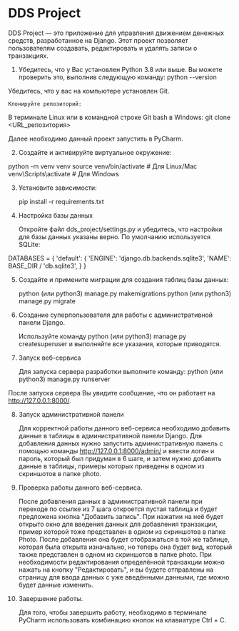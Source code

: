 # DDS Project

DDS Project — это приложение для управления движением денежных средств, разработанное на Django. Этот проект позволяет 
пользователям создавать, редактировать и удалять записи о транзакциях.

1. Убедитесь, что у Вас установлен Python 3.8 или выше. Вы можете проверить это, выполнив следующую команду:
   python --version

Убедитесь, что у вас на компьютере установлен Git.

    Клонируйте репозиторий:
В терминале Linux или в командной строке Git bash в Windows:
git clone <URL_репозитория>

Далее необходимо данный проект запустить в PyCharm.

2. Создайте и активируйте виртуальное окружение:

python -m venv venv
source venv/bin/activate  # Для Linux/Mac
venv\Scripts\activate  # Для Windows

3. Установите зависимости:

    pip install -r requirements.txt


4. Настройка базы данных

    Откройте файл dds_project/settings.py и убедитесь, что настройки для базы данных указаны верно. По умолчанию 
используется SQLite:

DATABASES = {
    'default': {
        'ENGINE': 'django.db.backends.sqlite3',
        'NAME': BASE_DIR / 'db.sqlite3',
    }
}

5. Создайте и примените миграции для создания таблиц базы данных:

    python (или python3) manage.py makemigrations
    python (или python3) manage.py migrate

6. Создание суперпользователя для работы с административной панели Django.

    Используйте команду python (или python3) manage.py createsuperuser и выполняйте все указания, которые приводятся.

7. Запуск веб-сервиса

    Для запуска сервера разработки выполните команду:
    python (или python3) manage.py runserver

После запуска сервера Вы увидите сообщение, что он работает на http://127.0.0.1:8000/.

8. Запуск административной панели

    Для корректной работы данного веб-сервиса необходимо добавить данные в таблицы в административной панели Django. 
Для добавления данных нужно запустить административную панель с помощью команды http://127.0.0.1:8000/admin/ и ввести 
логин и пароль, который был придуман в 6 шаге, и затем нужно добавить данные в таблицы, примеры которых приведены 
в одном из скриншотов в папке photo.

9. Проверка работы данного веб-сервиса.

    После добавления данных в административной панели при переходе по ссылке из 7 шага откроется пустая таблица и будет
предложена кнопка "Добавить запись". При нажатии на неё будет открыто окно для введения данных для добавления 
транзакции, пример которой тоже представлен в одном из скриншотов в папке Photo. После добавления она будет отображаться
в той же таблице, которая была открыта изначально, но теперь она будет вид, который также представлен в одном из 
скриншотов в папке photo. При необходимости редактирования определённой транзакции можно нажать на кнопку "Редактировать",
и вы будете отправлены на страницу для ввода данных с уже введёнными данными, где можно будет данные изменить.

10. Завершение работы.

    Для того, чтобы завершить работу, необходимо в терминале PyCharm использовать комбинацию кнопок на клавиатуре 
Ctrl + C.